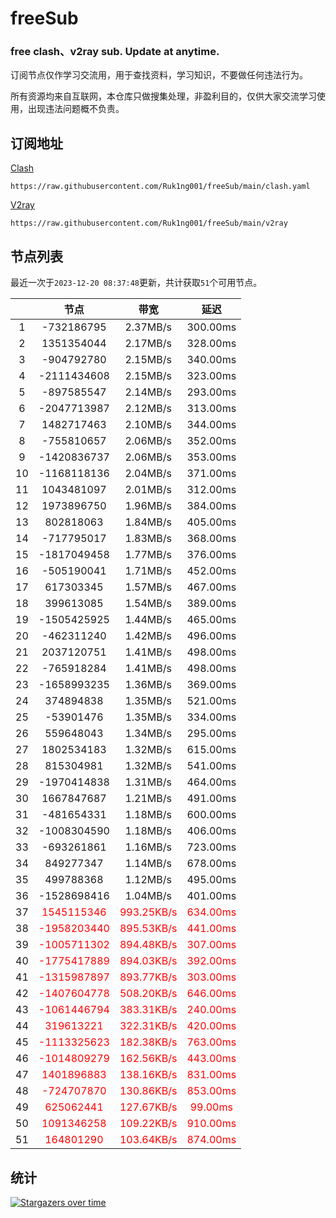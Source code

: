 # freeSub
### free clash、v2ray sub. Update at anytime.

订阅节点仅作学习交流用，用于查找资料，学习知识，不要做任何违法行为。

所有资源均来自互联网，本仓库只做搜集处理，非盈利目的，仅供大家交流学习使用，出现违法问题概不负责。

## 订阅地址
[Clash](https://raw.githubusercontent.com/Ruk1ng001/freeSub/main/clash.yaml)
```
https://raw.githubusercontent.com/Ruk1ng001/freeSub/main/clash.yaml
```
[V2ray](https://raw.githubusercontent.com/Ruk1ng001/freeSub/main/v2ray)
```
https://raw.githubusercontent.com/Ruk1ng001/freeSub/main/v2ray
```

## 节点列表

最近一次于`2023-12-20 08:37:48`更新，共计获取`51`个可用节点。

|  | 节点 | 带宽 | 延迟 |
|:-:|:--:|:--:|:--:|
 | 1 | -732186795 | 2.37MB/s | 300.00ms |
 | 2 | 1351354044 | 2.17MB/s | 328.00ms |
 | 3 | -904792780 | 2.15MB/s | 340.00ms |
 | 4 | -2111434608 | 2.15MB/s | 323.00ms |
 | 5 | -897585547 | 2.14MB/s | 293.00ms |
 | 6 | -2047713987 | 2.12MB/s | 313.00ms |
 | 7 | 1482717463 | 2.10MB/s | 344.00ms |
 | 8 | -755810657 | 2.06MB/s | 352.00ms |
 | 9 | -1420836737 | 2.06MB/s | 353.00ms |
 | 10 | -1168118136 | 2.04MB/s | 371.00ms |
 | 11 | 1043481097 | 2.01MB/s | 312.00ms |
 | 12 | 1973896750 | 1.96MB/s | 384.00ms |
 | 13 | 802818063 | 1.84MB/s | 405.00ms |
 | 14 | -717795017 | 1.83MB/s | 368.00ms |
 | 15 | -1817049458 | 1.77MB/s | 376.00ms |
 | 16 | -505190041 | 1.71MB/s | 452.00ms |
 | 17 | 617303345 | 1.57MB/s | 467.00ms |
 | 18 | 399613085 | 1.54MB/s | 389.00ms |
 | 19 | -1505425925 | 1.44MB/s | 465.00ms |
 | 20 | -462311240 | 1.42MB/s | 496.00ms |
 | 21 | 2037120751 | 1.41MB/s | 498.00ms |
 | 22 | -765918284 | 1.41MB/s | 498.00ms |
 | 23 | -1658993235 | 1.36MB/s | 369.00ms |
 | 24 | 374894838 | 1.35MB/s | 521.00ms |
 | 25 | -53901476 | 1.35MB/s | 334.00ms |
 | 26 | 559648043 | 1.34MB/s | 295.00ms |
 | 27 | 1802534183 | 1.32MB/s | 615.00ms |
 | 28 | 815304981 | 1.32MB/s | 541.00ms |
 | 29 | -1970414838 | 1.31MB/s | 464.00ms |
 | 30 | 1667847687 | 1.21MB/s | 491.00ms |
 | 31 | -481654331 | 1.18MB/s | 600.00ms |
 | 32 | -1008304590 | 1.18MB/s | 406.00ms |
 | 33 | -693261861 | 1.16MB/s | 723.00ms |
 | 34 | 849277347 | 1.14MB/s | 678.00ms |
 | 35 | 499788368 | 1.12MB/s | 495.00ms |
 | 36 | -1528698416 | 1.04MB/s | 401.00ms |
 | 37 | <font color=red>1545115346</font> | <font color=red>993.25KB/s</font> | <font color=red>634.00ms</font> |
 | 38 | <font color=red>-1958203440</font> | <font color=red>895.53KB/s</font> | <font color=red>441.00ms</font> |
 | 39 | <font color=red>-1005711302</font> | <font color=red>894.48KB/s</font> | <font color=red>307.00ms</font> |
 | 40 | <font color=red>-1775417889</font> | <font color=red>894.03KB/s</font> | <font color=red>392.00ms</font> |
 | 41 | <font color=red>-1315987897</font> | <font color=red>893.77KB/s</font> | <font color=red>303.00ms</font> |
 | 42 | <font color=red>-1407604778</font> | <font color=red>508.20KB/s</font> | <font color=red>646.00ms</font> |
 | 43 | <font color=red>-1061446794</font> | <font color=red>383.31KB/s</font> | <font color=red>240.00ms</font> |
 | 44 | <font color=red>319613221</font> | <font color=red>322.31KB/s</font> | <font color=red>420.00ms</font> |
 | 45 | <font color=red>-1113325623</font> | <font color=red>182.38KB/s</font> | <font color=red>763.00ms</font> |
 | 46 | <font color=red>-1014809279</font> | <font color=red>162.56KB/s</font> | <font color=red>443.00ms</font> |
 | 47 | <font color=red>1401896883</font> | <font color=red>138.16KB/s</font> | <font color=red>831.00ms</font> |
 | 48 | <font color=red>-724707870</font> | <font color=red>130.86KB/s</font> | <font color=red>853.00ms</font> |
 | 49 | <font color=red>625062441</font> | <font color=red>127.67KB/s</font> | <font color=red>99.00ms</font> |
 | 50 | <font color=red>1091346258</font> | <font color=red>109.22KB/s</font> | <font color=red>910.00ms</font> |
 | 51 | <font color=red>164801290</font> | <font color=red>103.64KB/s</font> | <font color=red>874.00ms</font> |


## 统计

[![Stargazers over time](https://starchart.cc/Ruk1ng001/freeSub.svg)](https://starchart.cc/Ruk1ng001/freeSub)